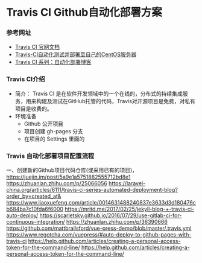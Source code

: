 # Travis CI Github自动化部署方案

### 参考网址
- [Travis CI 官网文档](https://docs.travis-ci.com/)
- [Travis-CI自动化测试并部署至自己的CentOS服务器](https://juejin.im/post/5a9e1a5751882555712bd8e1)
- [Travis CI 系列：自动化部署博客](https://laravel-china.org/articles/6111/travis-ci-series-automated-deployment-blog?order_by=created_at&)

### Travis CI介绍

- 简介： Travis CI 是在软件开发领域中的一个在线的，分布式的持续集成服务，用来构建及测试在GitHub托管的代码，Travis对开源项目是免费，对私有项目是收费的。
- 环境准备
	- Github 公开项目
	- 项目创建 gh-pages 分支
	- 在项目的 Settings 里面的  

### Travis 自动化部署项目配置流程

一、创建新的Github项目代码仓库(或采用已有的项目)，
https://juejin.im/post/5a9e1a5751882555712bd8e1
https://zhuanlan.zhihu.com/p/25066056
https://laravel-china.org/articles/6111/travis-ci-series-automated-deployment-blog?order_by=created_at&
https://www.liaoxuefeng.com/article/0014631488240837e3633d3d180476cb684ba7c10fda6f6000
https://mritd.me/2017/02/25/jekyll-blog-+-travis-ci-auto-deploy/
https://scarletsky.github.io/2016/07/29/use-gitlab-ci-for-continuous-integration/
https://zhuanlan.zhihu.com/p/36390666
https://github.com/mattbrailsford/vue-press-demo/blob/master/.travis.yml
https://www.regotcha.com/vuepress/#auto-deploy-to-github-pages-with-travis-ci
https://help.github.com/articles/creating-a-personal-access-token-for-the-command-line/
https://help.github.com/articles/creating-a-personal-access-token-for-the-command-line/